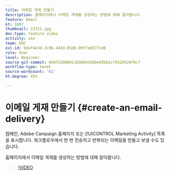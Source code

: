 ```yaml
---
title: 이메일 게재 만들기
description: 홈페이지에서 이메일 게재를 생성하는 방법에 대해 알아봅니다.
feature: Email
kt: 1807
thumbnail: 23721.jpg
doc-type: feature video
activity: use
team: DOC
exl-id: 9daf4e3d-3c96-443d-85d6-99f7a0377cd8
role: User
level: Beginner
source-git-commit: 89df23d00913d36b93d3be03b62c74320524f9c7
workflow-type: tm+mt
source-wordcount: '61'
ht-degree: 45%

---
```


# 이메일 게재 만들기 {#create-an-email-delivery}

캠페인, Adobe Campaign 홈페이지 또는 [!UICONTROL Marketing Activity] 목록을 표시합니다. 워크플로우에서 한 번 전송하고 반복되는 이메일을 만들고 보낼 수도 있습니다.

홈페이지에서 이메일 게재를 생성하는 방법에 대해 알아봅니다.

>[!VIDEO](https://video.tv.adobe.com/v/23721?quality=12&learn=on)

